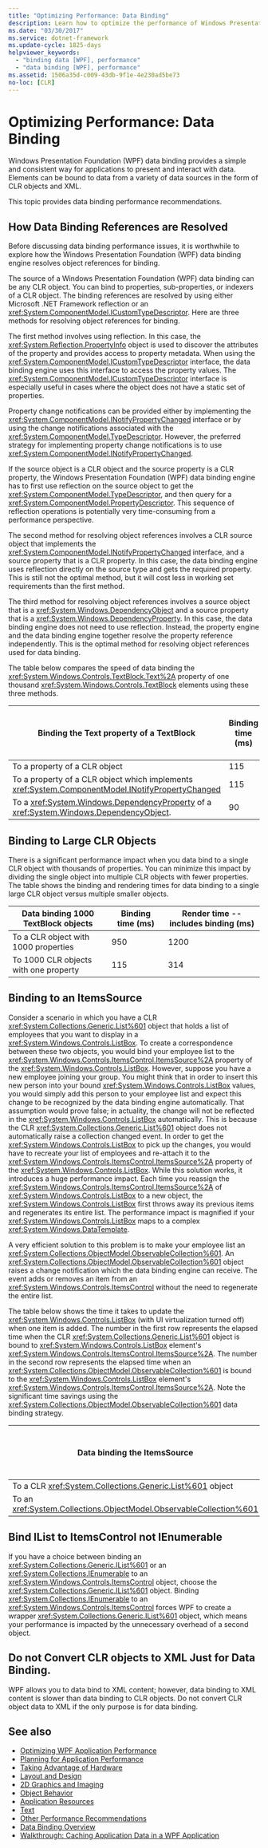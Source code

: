 ```yaml
---
title: "Optimizing Performance: Data Binding"
description: Learn how to optimize the performance of Windows Presentation Foundation (WPF) data binding, for a simple, consistent way to present and interact with data.
ms.date: "03/30/2017"
ms.service: dotnet-framework
ms.update-cycle: 1825-days
helpviewer_keywords:
  - "binding data [WPF], performance"
  - "data binding [WPF], performance"
ms.assetid: 1506a35d-c009-43db-9f1e-4e230ad5be73
no-loc: [CLR]
---
```

# Optimizing Performance: Data Binding

Windows Presentation Foundation (WPF) data binding provides a simple and consistent way for applications to present and interact with data. Elements can be bound to data from a variety of data sources in the form of CLR objects and XML.

This topic provides data binding performance recommendations.

<a name="HowDataBindingReferencesAreResolved"></a>

## How Data Binding References are Resolved

Before discussing data binding performance issues, it is worthwhile to explore how the Windows Presentation Foundation (WPF) data binding engine resolves object references for binding.

The source of a Windows Presentation Foundation (WPF) data binding can be any CLR object. You can bind to properties, sub-properties, or indexers of a CLR object. The binding references are resolved by using either Microsoft .NET Framework reflection or an <xref:System.ComponentModel.ICustomTypeDescriptor>. Here are three methods for resolving object references for binding.

The first method involves using reflection. In this case, the <xref:System.Reflection.PropertyInfo> object is used to discover the attributes of the property and provides access to property metadata. When using the <xref:System.ComponentModel.ICustomTypeDescriptor> interface, the data binding engine uses this interface to access the property values. The <xref:System.ComponentModel.ICustomTypeDescriptor> interface is especially useful in cases where the object does not have a static set of properties.

Property change notifications can be provided either by implementing the <xref:System.ComponentModel.INotifyPropertyChanged> interface or by using the change notifications associated with the <xref:System.ComponentModel.TypeDescriptor>. However, the preferred strategy for implementing property change notifications is to use <xref:System.ComponentModel.INotifyPropertyChanged>.

If the source object is a CLR object and the source property is a CLR property, the Windows Presentation Foundation (WPF) data binding engine has to first use reflection on the source object to get the <xref:System.ComponentModel.TypeDescriptor>, and then query for a <xref:System.ComponentModel.PropertyDescriptor>. This sequence of reflection operations is potentially very time-consuming from a performance perspective.

The second method for resolving object references involves a CLR source object that implements the <xref:System.ComponentModel.INotifyPropertyChanged> interface, and a source property that is a CLR property. In this case, the data binding engine uses reflection directly on the source type and gets the required property. This is still not the optimal method, but it will cost less in working set requirements than the first method.

The third method for resolving object references involves a source object that is a <xref:System.Windows.DependencyObject> and a source property that is a <xref:System.Windows.DependencyProperty>. In this case, the data binding engine does not need to use reflection. Instead, the property engine and the data binding engine together resolve the property reference independently. This is the optimal method for resolving object references used for data binding.

The table below compares the speed of data binding the <xref:System.Windows.Controls.TextBlock.Text%2A> property of one thousand <xref:System.Windows.Controls.TextBlock> elements using these three methods.

|**Binding the Text property of a TextBlock**|**Binding time (ms)**|**Render time -- includes binding (ms)**|
|--------------------------------------------------|-----------------------------|--------------------------------------------------|
|To a property of a CLR object|115|314|
|To a property of a CLR object which implements <xref:System.ComponentModel.INotifyPropertyChanged>|115|305|
|To a <xref:System.Windows.DependencyProperty> of a <xref:System.Windows.DependencyObject>.|90|263|

<a name="Binding_to_Large_CLR_Objects"></a>

## Binding to Large CLR Objects

There is a significant performance impact when you data bind to a single CLR object with thousands of properties. You can minimize this impact by dividing the single object into multiple CLR objects with fewer properties. The table shows the binding and rendering times for data binding to a single large CLR object versus multiple smaller objects.

|**Data binding 1000 TextBlock objects**|**Binding time (ms)**|**Render time -- includes binding (ms)**|
|---------------------------------------------|-----------------------------|--------------------------------------------------|
|To a CLR object with 1000 properties|950|1200|
|To 1000 CLR objects with one property|115|314|

<a name="Binding_to_an_ItemsSource"></a>

## Binding to an ItemsSource

Consider a scenario in which you have a CLR <xref:System.Collections.Generic.List%601> object that holds a list of employees that you want to display in a <xref:System.Windows.Controls.ListBox>. To create a correspondence between these two objects, you would bind your employee list to the <xref:System.Windows.Controls.ItemsControl.ItemsSource%2A> property of the <xref:System.Windows.Controls.ListBox>. However, suppose you have a new employee joining your group. You might think that in order to insert this new person into your bound <xref:System.Windows.Controls.ListBox> values, you would simply add this person to your employee list and expect this change to be recognized by the data binding engine automatically. That assumption would prove false; in actuality, the change will not be reflected in the <xref:System.Windows.Controls.ListBox> automatically. This is because the CLR <xref:System.Collections.Generic.List%601> object does not automatically raise a collection changed event. In order to get the <xref:System.Windows.Controls.ListBox> to pick up the changes, you would have to recreate your list of employees and re-attach it to the <xref:System.Windows.Controls.ItemsControl.ItemsSource%2A> property of the <xref:System.Windows.Controls.ListBox>. While this solution works, it introduces a huge performance impact. Each time you reassign the <xref:System.Windows.Controls.ItemsControl.ItemsSource%2A> of <xref:System.Windows.Controls.ListBox> to a new object, the <xref:System.Windows.Controls.ListBox> first throws away its previous items and regenerates its entire list. The performance impact is magnified if your <xref:System.Windows.Controls.ListBox> maps to a complex <xref:System.Windows.DataTemplate>.

A very efficient solution to this problem is to make your employee list an <xref:System.Collections.ObjectModel.ObservableCollection%601>. An <xref:System.Collections.ObjectModel.ObservableCollection%601> object raises a change notification which the data binding engine can receive. The event adds or removes an item from an <xref:System.Windows.Controls.ItemsControl> without the need to regenerate the entire list.

The table below shows the time it takes to update the <xref:System.Windows.Controls.ListBox> (with UI virtualization turned off) when one item is added. The number in the first row represents the elapsed time when the CLR <xref:System.Collections.Generic.List%601> object is bound to <xref:System.Windows.Controls.ListBox> element's <xref:System.Windows.Controls.ItemsControl.ItemsSource%2A>. The number in the second row represents the elapsed time when an <xref:System.Collections.ObjectModel.ObservableCollection%601> is bound to the <xref:System.Windows.Controls.ListBox> element's <xref:System.Windows.Controls.ItemsControl.ItemsSource%2A>. Note the significant time savings using the <xref:System.Collections.ObjectModel.ObservableCollection%601> data binding strategy.

|**Data binding the ItemsSource**|**Update time for 1 item (ms)**|
|--------------------------------------|---------------------------------------|
|To a CLR <xref:System.Collections.Generic.List%601> object|1656|
|To an <xref:System.Collections.ObjectModel.ObservableCollection%601>|20|

<a name="Binding_IList_to_ItemsControl_not_IEnumerable"></a>

## Bind IList to ItemsControl not IEnumerable

If you have a choice between binding an <xref:System.Collections.Generic.IList%601> or an <xref:System.Collections.IEnumerable> to an <xref:System.Windows.Controls.ItemsControl> object, choose the <xref:System.Collections.Generic.IList%601> object. Binding <xref:System.Collections.IEnumerable> to an <xref:System.Windows.Controls.ItemsControl> forces WPF to create a wrapper <xref:System.Collections.Generic.IList%601> object, which means your performance is impacted by the unnecessary overhead of a second object.

<a name="Do_not_Convert_CLR_objects_to_Xml_Just_For_Data_Binding"></a>

## Do not Convert CLR objects to XML Just for Data Binding.

WPF allows you to data bind to XML content; however, data binding to XML content is slower than data binding to CLR objects. Do not convert CLR object data to XML if the only purpose is for data binding.

## See also

- [Optimizing WPF Application Performance](optimizing-wpf-application-performance.md)
- [Planning for Application Performance](planning-for-application-performance.md)
- [Taking Advantage of Hardware](optimizing-performance-taking-advantage-of-hardware.md)
- [Layout and Design](optimizing-performance-layout-and-design.md)
- [2D Graphics and Imaging](optimizing-performance-2d-graphics-and-imaging.md)
- [Object Behavior](optimizing-performance-object-behavior.md)
- [Application Resources](optimizing-performance-application-resources.md)
- [Text](optimizing-performance-text.md)
- [Other Performance Recommendations](optimizing-performance-other-recommendations.md)
- [Data Binding Overview](../data/index.md)
- [Walkthrough: Caching Application Data in a WPF Application](walkthrough-caching-application-data-in-a-wpf-application.md)
